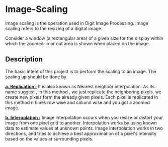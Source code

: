 # Image-Scaling
Image scaling is the operation used in Digit Image Processing. Image scaling refers to the resizing of a digital image.

Consider a window (a rectangular area) of a given size for the display within which the
zoomed-in or out area is shown when placed on the image.


## Description
The  basic intent of this project is to perform the scaling to an image. The scaling up should be done by

  **<ins>a. Replication :</ins>** It is also known as Nearest neighbor interpolation. As its name suggest , in this method , we just replicate the neighboring pixels. we create new pixels form the already given pixels. Each pixel is replicated in this method n times row wise and column wise and you got a zoomed image.

  **<ins>b. Interpolation :</ins>** Image interpolation occurs when you resize or distort your image from one pixel grid to another. Interpolation works by using known data to estimate values at unknown points. Image interpolation works in two directions, and tries to achieve a best approximation of a pixel's intensity based on the values at surrounding pixels. 
  


